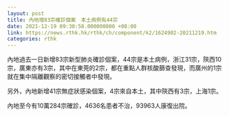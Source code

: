 ```yaml
---
layout: post
title: 內地增83宗確診個案　本土病例有44宗
date: 2021-12-19 09:30:58.000000000 +08:00
link: https://news.rthk.hk/rthk/ch/component/k2/1624902-20211219.htm
categories: rthk
---
```


內地過去一日新增83宗新型肺炎確診個案，44宗是本土病例，浙江31宗，陝西10宗，廣東亦有3宗，其中在東莞的2宗，都在重點人群核酸篩查發現，而廣州的1宗就在集中隔離觀察的密切接觸者中發現。

另外，內地新增41宗無症狀感染個案，4宗來自本土，其中陝西有3宗，上海1宗。

內地至今有10萬284宗確診，4636名患者不治，93963人康復出院。
